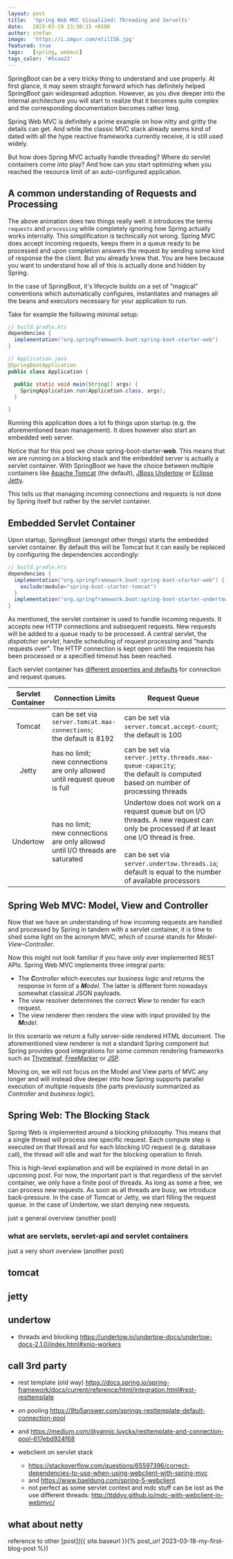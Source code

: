 ```yaml
---
layout: post
title:  'Spring Web MVC Visualized: Threading and Servelts'
date:   2023-03-19 13:30:35 +0100
author: stefan
image:  'https://i.imgur.com/etilIS6.jpg'
featured: true
tags:   [spring, webmvc]
tags_color: '#5caa22'
---
```


SpringBoot can be a very tricky thing to understand and use properly. At first glance, it may seem straight forward which has definitely helped SpringBoot gain widespread adoption. However, as you dive deeper into the internal architecture you will start to realize that it becomes quite complex and the corresponding documentation becomes rather long.

Spring Web MVC is definitely a prime example on how nitty and gritty the details can get. And while the classic MVC stack already seems kind of dated with all the hype reactive frameworks currently receive, it is still used widely.

But how does Spring MVC actually handle threading? Where do servlet containers come into play? And how can you start optimizing when you reached the resource limit of an auto-configured application.

## A common understanding of Requests and Processing

<motion-canvas-player 
    src="{{ '/js/animation/spring-lifecycle.js' | prepend: site.baseurl }}" 
    auto="true">
</motion-canvas-player >

The above animation does two things really well: it introduces the terms `requests` and `processing` while completely ignoring how Spring actually works internally. This simplification is technically not wrong. Spring MVC does accept incoming requests, keeps them in a queue ready to be processed and upon completion answers the request by sending some kind of response the the client. But you already knew that. You are here because you want to understand how all of this is actually done and hidden by Spring.

In the case of SpringBoot, it's lifecycle builds on a set of "magical" conventions which automatically configures, instantiates and manages all the beans and executors necessary for your application to run.

Take for example the following minimal setup:

```gradle
// build.gradle.kts
dependencies {
  implementation("org.springframework.boot:spring-boot-starter-web")
}
```

```java
// Application.java
@SpringBootApplication
public class Application {

  public static void main(String[] args) {
    SpringApplication.run(Application.class, args);
  }

}
```

Running this application does a lot fo things upon startup (e.g. the aforementioned bean management). It does however also start an embedded web server.

Notice that for this post we chose spring-boot-starter-**web**. This means that we are running on a blocking stack and the embedded server is actually a servlet container. With SpringBoot we have the choice between multiple containers like [Apache Tomcat](https://tomcat.apache.org/) (the default), [JBoss Undertow](https://undertow.io/) or [Eclipse Jetty](https://www.eclipse.org/jetty/).

This tells us that managing incoming connections and requests is not done by Spring itself but rather by the servlet container.

## Embedded Servlet Container

<motion-canvas-player 
    src="{{ '/js/animation/spring-servlet-container.js' | prepend: site.baseurl }}">
</motion-canvas-player >

Upon startup, SpringBoot (amongst other things) starts the embedded servlet container. By default this will be Tomcat but it can easily be replaced by configuring the dependencies accordingly:

```gradle
// build.gradle.kts
dependencies {
  implementation("org.springframework.boot:spring-boot-starter-web") {
    exclude(module="spring-boot-starter-tomcat")
  }
  implementation("org.springframework.boot:spring-boot-starter-undertow")
}
```

As mentioned, the servlet container is used to handle incoming requests. It accepts new HTTP connections and subsequent requests. New requests will be added to a queue ready to be processed. A central servlet, the _dispatcher servlet_, handle scheduling of request processing and "hands requests over". The HTTP connection is kept open until the requests has been processed or a specified timeout has been reached.

Each servlet container has [different properties and defaults](https://docs.spring.io/spring-boot/docs/current/reference/htmlsingle/#appendix.application-properties.server) for connection and request queues.

| Servlet Container | Connection Limits | Request Queue |
| :---------------: | ----------------- | ------------- |
| Tomcat | can be set via `server.tomcat.max-connections`;<br />the default is 8192 | can be set via `server.tomcat.accept-count`;<br />the default is 100 |
| Jetty | has no limit;<br />new connections are only allowed until request queue is full | can be set via `server.jetty.threads.max-queue-capacity`;<br />the default is computed based on number of processing threads |
| Undertow | has no limit;<br />new connections are only allowed until I/O threads are saturated | Undertow does not work on a request queue but on I/O threads. A new request can only be processed if at least one I/O thread is free.<br /><br />can be set via `server.undertow.threads.io`;<br />default is equal to the number of available processors |

## Spring Web MVC: Model, View and Controller

Now that we have an understanding of how incoming requests are handled and processed by Spring in tandem with a servlet container, it is time to shed some light on the acronym MVC, which of course stands for _Model-View-Controller_.

<motion-canvas-player 
    src="{{ '/js/animation/spring-mvc.js' | prepend: site.baseurl }}">
</motion-canvas-player >

Now this might not look familiar if you have only ever implemented REST APIs. Spring Web MVC implements three integral parts:
- The _**C**ontroller_ which executes our business logic and returns the response in form of a _**M**odel_. The latter is different form nowadays somewhat classical JSON payloads.
- The view resolver determines the correct _**V**iew_ to render for each request.
- The view renderer then renders the view with input provided by the _**M**odel_.

In this scenario we return a fully server-side rendered HTML document. The aforementioned view renderer is not a standard Spring component but Spring provides good integrations for some common rendering frameworks such as [Thymeleaf](https://www.thymeleaf.org), [FreeMarker](https://freemarker.apache.org) or [JSP](https://www.oracle.com/java/technologies/jspt.html).

Moving on, we will not focus on the Model and View parts of MVC any longer and will instead dive deeper into how Spring supports parallel execution of multiple requests (the parts previously summarized as _Controller_ and _business logic_).

## Spring Web: The Blocking Stack

Spring Web is implemented around a blocking philosophy. This means that a single thread will process one specific request. Each compute step is executed on that thread and for each blocking I/O request (e.g. database call), the thread will idle and wait for the blocking operation to finish.

This is high-level explanation and will be explained in more detail in an upcoming post. For now, the important part is that regardless of the servlet container, we only have a finite pool of threads. As long as some a free, we can process new requests. As soon as all threads are busy, we introduce back-pressure. In the case of Tomcat or Jetty, we start filling the request queue. In the case of Undertow, we start denying new requests.

<motion-canvas-player 
    src="{{ '/js/animation/spring-servlet-container.js' | prepend: site.baseurl }}">
</motion-canvas-player >

just a general overview (another post)

### what are servlets, servlet-api and servlet containers

just a very short overview (another post)

## tomcat

## jetty

## undertow

- threads and blocking https://undertow.io/undertow-docs/undertow-docs-2.1.0/index.html#xnio-workers

## call 3rd party

- rest template (old way) https://docs.spring.io/spring-framework/docs/current/reference/html/integration.html#rest-resttemplate
- on pooling https://9to5answer.com/springs-resttemplate-default-connection-pool
- and https://medium.com/@yannic.luyckx/resttemplate-and-connection-pool-617ebd924f68

- webclient on servlet stack
  - https://stackoverflow.com/questions/65597396/correct-dependencies-to-use-when-using-webclient-with-spring-mvc
  - and https://www.baeldung.com/spring-5-webclient
  - not perfect as some servlet context and mdc stuff can be lost as the use different threads: http://ttddyy.github.io/mdc-with-webclient-in-webmvc/




## what about netty

reference to other [post]({{ site.baseurl }}{% post_url 2023-03-18-my-first-blog-post %})

<script src="{{ '/js/motion-canvas-player.js' | prepend: site.baseurl }}" type="text/javascript"></script>
